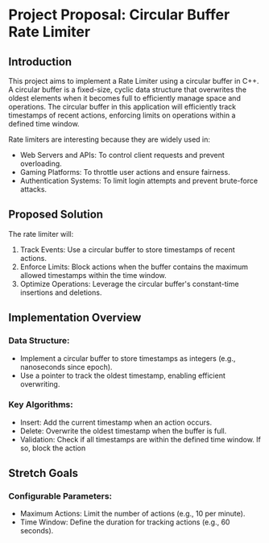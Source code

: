 # Project Proposal: Circular Buffer Rate Limiter

## Introduction
This project aims to implement a Rate Limiter using a circular buffer in C++. A circular buffer is a fixed-size, cyclic data structure that overwrites the oldest elements when it becomes full to efficiently manage space and operations. The circular buffer in this application will efficiently track timestamps of recent actions, enforcing limits on operations within a defined time window.

Rate limiters are interesting because they are widely used in:
- Web Servers and APIs: To control client requests and prevent overloading.
- Gaming Platforms: To throttle user actions and ensure fairness.
- Authentication Systems: To limit login attempts and prevent brute-force attacks.

## Proposed Solution
The rate limiter will:
1. Track Events: Use a circular buffer to store timestamps of recent actions.
2. Enforce Limits: Block actions when the buffer contains the maximum allowed timestamps within the time window.
3. Optimize Operations: Leverage the circular buffer's constant-time insertions and deletions.

## Implementation Overview

### Data Structure:
- Implement a circular buffer to store timestamps as integers (e.g., nanoseconds since epoch).
- Use a pointer to track the oldest timestamp, enabling efficient overwriting.

### Key Algorithms:
- Insert: Add the current timestamp when an action occurs.
- Delete: Overwrite the oldest timestamp when the buffer is full.
- Validation: Check if all timestamps are within the defined time window. If so, block the action

## Stretch Goals
### Configurable Parameters:
- Maximum Actions: Limit the number of actions (e.g., 10 per minute).
- Time Window: Define the duration for tracking actions (e.g., 60 seconds).
